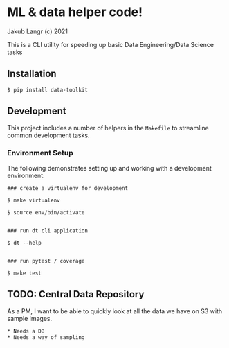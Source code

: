 # ML & data helper code!
Jakub Langr (c) 2021

This is a CLI utility for speeding up basic Data Engineering/Data Science tasks

## Installation

```
$ pip install data-toolkit
```

## Development

This project includes a number of helpers in the `Makefile` to streamline common development tasks.

### Environment Setup

The following demonstrates setting up and working with a development environment:

```
### create a virtualenv for development

$ make virtualenv

$ source env/bin/activate


### run dt cli application

$ dt --help


### run pytest / coverage

$ make test
```


## TODO: Central Data Repository

As a PM, I want to be able to quickly look at all the data we have on S3 with sample images.

    * Needs a DB
    * Needs a way of sampling